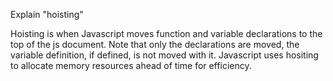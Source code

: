 Explain "hoisting"

Hoisting is when Javascript moves function and variable declarations to the top of the js document.  Note that only the declarations are moved, the variable definition, if defined, is not moved with it.  Javascript uses hositing to allocate memory resources ahead of time for efficiency.